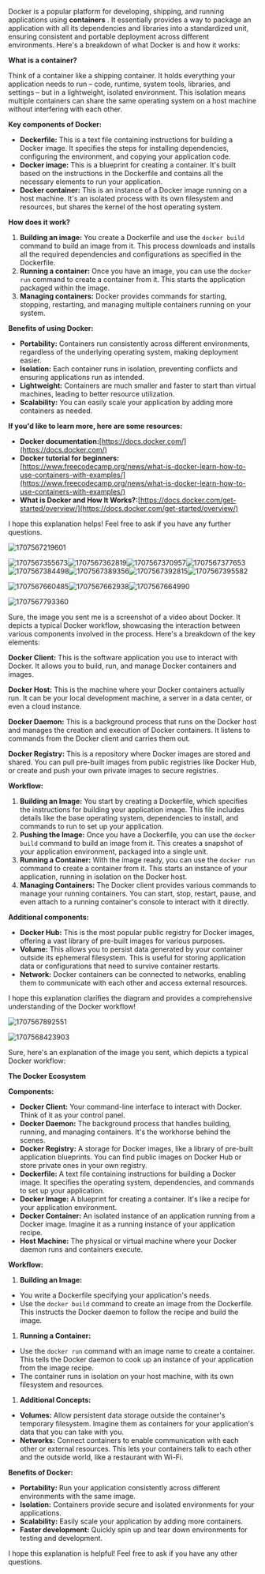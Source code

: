 Docker is a popular platform for developing, shipping, and running applications using **containers** . It essentially provides a way to package an application with all its dependencies and libraries into a standardized unit, ensuring consistent and portable deployment across different environments. Here's a breakdown of what Docker is and how it works:

**What is a container?**

Think of a container like a shipping container. It holds everything your application needs to run – code, runtime, system tools, libraries, and settings – but in a lightweight, isolated environment. This isolation means multiple containers can share the same operating system on a host machine without interfering with each other.

**Key components of Docker:**

- **Dockerfile:** This is a text file containing instructions for building a Docker image. It specifies the steps for installing dependencies, configuring the environment, and copying your application code.
- **Docker image:** This is a blueprint for creating a container. It's built based on the instructions in the Dockerfile and contains all the necessary elements to run your application.
- **Docker container:** This is an instance of a Docker image running on a host machine. It's an isolated process with its own filesystem and resources, but shares the kernel of the host operating system.

**How does it work?**

1. **Building an image:** You create a Dockerfile and use the `docker build` command to build an image from it. This process downloads and installs all the required dependencies and configurations as specified in the Dockerfile.
2. **Running a container:** Once you have an image, you can use the `docker run` command to create a container from it. This starts the application packaged within the image.
3. **Managing containers:** Docker provides commands for starting, stopping, restarting, and managing multiple containers running on your system.

**Benefits of using Docker:**

- **Portability:** Containers run consistently across different environments, regardless of the underlying operating system, making deployment easier.
- **Isolation:** Each container runs in isolation, preventing conflicts and ensuring applications run as intended.
- **Lightweight:** Containers are much smaller and faster to start than virtual machines, leading to better resource utilization.
- **Scalability:** You can easily scale your application by adding more containers as needed.

**If you'd like to learn more, here are some resources:**

- **Docker documentation:**[https://docs.docker.com/](https://docs.docker.com/)
- **Docker tutorial for beginners:**[https://www.freecodecamp.org/news/what-is-docker-learn-how-to-use-containers-with-examples/](https://www.freecodecamp.org/news/what-is-docker-learn-how-to-use-containers-with-examples/)
- **What is Docker and How It Works?:**[https://docs.docker.com/get-started/overview/](https://docs.docker.com/get-started/overview/)

I hope this explanation helps! Feel free to ask if you have any further questions.

![1707567219601](image/notes/1707567219601.png)

![1707567355673](image/notes/1707567355673.png)![1707567362819](image/notes/1707567362819.png)![1707567370957](image/notes/1707567370957.png)![1707567377653](image/notes/1707567377653.png)![1707567384498](image/notes/1707567384498.png)![1707567389356](image/notes/1707567389356.png)![1707567392815](image/notes/1707567392815.png)![1707567395582](image/notes/1707567395582.png)

![1707567660485](image/notes/1707567660485.png)![1707567662938](image/notes/1707567662938.png)![1707567664990](image/notes/1707567664990.png)

![1707567793360](image/notes/1707567793360.png)

Sure, the image you sent me is a screenshot of a video about Docker. It depicts a typical Docker workflow, showcasing the interaction between various components involved in the process. Here's a breakdown of the key elements:

**Docker Client:** This is the software application you use to interact with Docker. It allows you to build, run, and manage Docker containers and images.

**Docker Host:** This is the machine where your Docker containers actually run. It can be your local development machine, a server in a data center, or even a cloud instance.

**Docker Daemon:** This is a background process that runs on the Docker host and manages the creation and execution of Docker containers. It listens to commands from the Docker client and carries them out.

**Docker Registry:** This is a repository where Docker images are stored and shared. You can pull pre-built images from public registries like Docker Hub, or create and push your own private images to secure registries.

**Workflow:**

1. **Building an Image:** You start by creating a Dockerfile, which specifies the instructions for building your application image. This file includes details like the base operating system, dependencies to install, and commands to run to set up your application.
2. **Pushing the Image:** Once you have a Dockerfile, you can use the `docker build` command to build an image from it. This creates a snapshot of your application environment, packaged into a single unit.
3. **Running a Container:** With the image ready, you can use the `docker run` command to create a container from it. This starts an instance of your application, running in isolation on the Docker host.
4. **Managing Containers:** The Docker client provides various commands to manage your running containers. You can start, stop, restart, pause, and even attach to a running container's console to interact with it directly.

**Additional components:**

- **Docker Hub:** This is the most popular public registry for Docker images, offering a vast library of pre-built images for various purposes.
- **Volume:** This allows you to persist data generated by your container outside its ephemeral filesystem. This is useful for storing application data or configurations that need to survive container restarts.
- **Network:** Docker containers can be connected to networks, enabling them to communicate with each other and access external resources.

I hope this explanation clarifies the diagram and provides a comprehensive understanding of the Docker workflow!

![1707567892551](image/notes/1707567892551.png)

![1707568423903](image/notes/1707568423903.png)

Sure, here's an explanation of the image you sent, which depicts a typical Docker workflow:

**The Docker Ecosystem**

**Components:**

- **Docker Client:** Your command-line interface to interact with Docker. Think of it as your control panel.
- **Docker Daemon:** The background process that handles building, running, and managing containers. It's the workhorse behind the scenes.
- **Docker Registry:** A storage for Docker images, like a library of pre-built application blueprints. You can find public images on Docker Hub or store private ones in your own registry.
- **Dockerfile:** A text file containing instructions for building a Docker image. It specifies the operating system, dependencies, and commands to set up your application.
- **Docker Image:** A blueprint for creating a container. It's like a recipe for your application environment.
- **Docker Container:** An isolated instance of an application running from a Docker image. Imagine it as a running instance of your application recipe.
- **Host Machine:** The physical or virtual machine where your Docker daemon runs and containers execute.

**Workflow:**

1. **Building an Image:**

- You write a Dockerfile specifying your application's needs.
- Use the `docker build` command to create an image from the Dockerfile. This instructs the Docker daemon to follow the recipe and build the image.

1. **Running a Container:**

- Use the `docker run` command with an image name to create a container. This tells the Docker daemon to cook up an instance of your application from the image recipe.
- The container runs in isolation on your host machine, with its own filesystem and resources.

1. **Additional Concepts:**

- **Volumes:** Allow persistent data storage outside the container's temporary filesystem. Imagine them as containers for your application's data that you can take with you.
- **Networks:** Connect containers to enable communication with each other or external resources. This lets your containers talk to each other and the outside world, like a restaurant with Wi-Fi.

**Benefits of Docker:**

- **Portability:** Run your application consistently across different environments with the same image.
- **Isolation:** Containers provide secure and isolated environments for your applications.
- **Scalability:** Easily scale your application by adding more containers.
- **Faster development:** Quickly spin up and tear down environments for testing and development.

I hope this explanation is helpful! Feel free to ask if you have any other questions.
